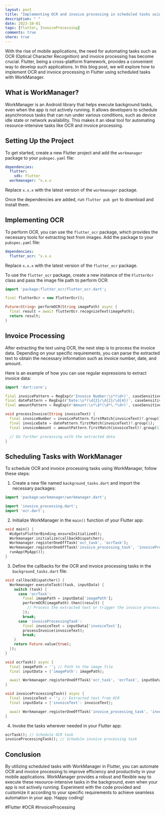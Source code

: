 ```yaml
---
layout: post
title: "Implementing OCR and invoice processing in scheduled tasks using WorkManager for Flutter"
description: " "
date: 2023-10-01
tags: [Flutter, InvoiceProcessing]
comments: true
share: true
---
```


With the rise of mobile applications, the need for automating tasks such as OCR (Optical Character Recognition) and invoice processing has become crucial. Flutter, being a cross-platform framework, provides a convenient way to develop such applications. In this blog post, we will explore how to implement OCR and invoice processing in Flutter using scheduled tasks with WorkManager.

## What is WorkManager?

WorkManager is an Android library that helps execute background tasks, even when the app is not actively running. It allows developers to schedule asynchronous tasks that can run under various conditions, such as device idle state or network availability. This makes it an ideal tool for automating resource-intensive tasks like OCR and invoice processing.

## Setting Up the Project

To get started, create a new Flutter project and add the `workmanager` package to your `pubspec.yaml` file:

```yaml
dependencies:
  flutter:
    sdk: flutter
  workmanager: ^x.x.x
```

Replace `x.x.x` with the latest version of the `workmanager` package.

Once the dependencies are added, run `flutter pub get` to download and install them.

## Implementing OCR

To perform OCR, you can use the `flutter_ocr` package, which provides the necessary tools for extracting text from images. Add the package to your `pubspec.yaml` file:

```yaml
dependencies:
  flutter_ocr: ^x.x.x
```

Replace `x.x.x` with the latest version of the `flutter_ocr` package.

To use the `flutter_ocr` package, create a new instance of the `FlutterOcr` class and pass the image file path to perform OCR:

```dart
import 'package:flutter_ocr/flutter_ocr.dart';

final flutterOcr = new FlutterOcr();

Future<String> performOCR(String imagePath) async {
  final result = await flutterOcr.recognizeText(imagePath);
  return result;
}
```

## Invoice Processing

After extracting the text using OCR, the next step is to process the invoice data. Depending on your specific requirements, you can parse the extracted text to obtain the necessary information such as invoice number, date, and amount.

Here is an example of how you can use regular expressions to extract invoice data:

```dart
import 'dart:core';

final invoicePattern = RegExp(r'Invoice Number:\s*(\d+)', caseSensitive: false);
final datePattern = RegExp(r'Date:\s*(\d{2}/\d{2}/\d{4})', caseSensitive: false);
final amountPattern = RegExp(r'Amount:\s*\$*(\d*\.*\d+)', caseSensitive: false);

void processInvoice(String invoiceText) {
  final invoiceNumber = invoicePattern.firstMatch(invoiceText)?.group(1);
  final invoiceDate = datePattern.firstMatch(invoiceText)?.group(1);
  final invoiceAmount = amountPattern.firstMatch(invoiceText)?.group(1);

  // Do further processing with the extracted data
}
```

## Scheduling Tasks with WorkManager

To schedule OCR and invoice processing tasks using WorkManager, follow these steps:

1. Create a new file named `background_tasks.dart` and import the necessary packages:

```dart
import 'package:workmanager/workmanager.dart';

import 'invoice_processing.dart';
import 'ocr.dart';
```

2. Initialize WorkManager in the `main()` function of your Flutter app:

```dart
void main() {
  WidgetsFlutterBinding.ensureInitialized();
  Workmanager.initialize(callbackDispatcher);
  Workmanager.registerOneOffTask('ocr_task', 'ocrTask');
  Workmanager.registerOneOffTask('invoice_processing_task', 'invoiceProcessingTask');
  runApp(MyApp());
}
```

3. Define the callbacks for the OCR and invoice processing tasks in the `background_tasks.dart` file:

```dart
void callbackDispatcher() {
  Workmanager.executeTask((task, inputData) {
    switch (task) {
      case 'ocrTask':
        final imagePath = inputData['imagePath'];
        performOCR(imagePath).then((result) {
          // Process the extracted text or trigger the invoice processing task
        });
        break;
      case 'invoiceProcessingTask':
        final invoiceText = inputData['invoiceText'];
        processInvoice(invoiceText);
        break;
    }
    return Future.value(true);
  });
}

void ocrTask() async {
  final imagePath = ''; // Path to the image file
  final inputData = {'imagePath': imagePath};

  await Workmanager.registerOneOffTask('ocr_task', 'ocrTask', inputData: inputData);
}

void invoiceProcessingTask() async {
  final invoiceText = ''; // Extracted text from OCR
  final inputData = {'invoiceText': invoiceText};

  await Workmanager.registerOneOffTask('invoice_processing_task', 'invoiceProcessingTask', inputData: inputData);
}
```

4. Invoke the tasks wherever needed in your Flutter app:

```dart
ocrTask(); // Schedule OCR task
invoiceProcessingTask(); // Schedule invoice processing task
```

## Conclusion

By utilizing scheduled tasks with WorkManager in Flutter, you can automate OCR and invoice processing to improve efficiency and productivity in your mobile applications. WorkManager provides a robust and flexible way to execute these resource-intensive tasks in the background, even when your app is not actively running. Experiment with the code provided and customize it according to your specific requirements to achieve seamless automation in your app. Happy coding! 

#Flutter #OCR #InvoiceProcessing